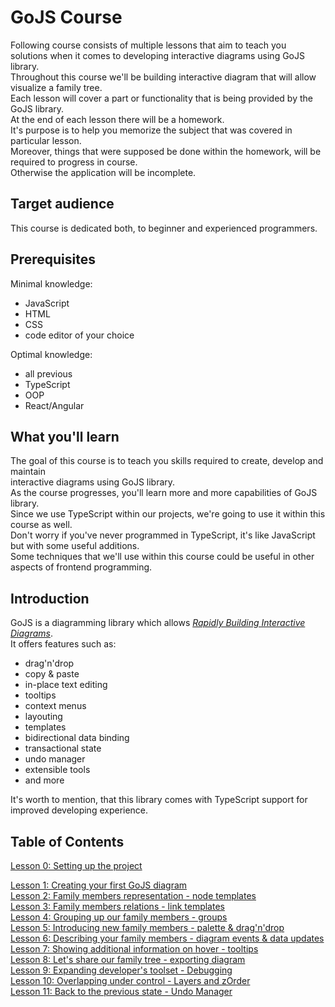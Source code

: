 # GoJS Course
Following course consists of multiple lessons that aim to teach you solutions when it comes to developing interactive diagrams using GoJS library.  
Throughout this course we'll be building interactive diagram that will allow visualize a family tree.  
Each lesson will cover a part or functionality that is being provided by the GoJS library.  
At the end of each lesson there will be a homework.  
It's purpose is to help you memorize the subject that was covered in particular lesson.  
Moreover, things that were supposed be done within the homework, will be required to progress in course.  
Otherwise the application will be incomplete.  

## Target audience
This course is dedicated both, to beginner and experienced programmers. 

## Prerequisites
Minimal knowledge:  

* JavaScript
* HTML
* CSS
* code editor of your choice

Optimal knowledge:  

* all previous
* TypeScript
* OOP
* React/Angular

## What you'll learn
The goal of this course is to teach you skills required to create, develop and maintain  
interactive diagrams using GoJS library.  
As the course progresses, you'll learn more and more capabilities of GoJS library.  
Since we use TypeScript within our projects, we're going to use it within this course as well.  
Don't worry if you've never programmed in TypeScript, it's like JavaScript but with some useful additions.  
Some techniques that we'll use within this course could be useful in other aspects of frontend programming.  

## Introduction
GoJS is a diagramming library which allows [*Rapidly Building Interactive Diagrams*](https://gojs.net/latest/index.html).  
It offers features such as:  

* drag'n'drop
* copy & paste
* in-place text editing
* tooltips
* context menus
* layouting
* templates
* bidirectional data binding
* transactional state
* undo manager
* extensible tools
* and more

It's worth to mention, that this library comes with TypeScript support for improved developing experience.

## Table of Contents
[Lesson 0: Setting up the project](lessons/lesson-0-project-setup-and-intro.md)  

[Lesson 1: Creating your first GoJS diagram](lessons/lesson-01-diagram-instance.md)  
[Lesson 2: Family members representation - node templates](lessons/lesson-02-node-templates.md)  
[Lesson 3: Family members relations - link templates](lessons/lesson-03-link-templates.md)  
[Lesson 4: Grouping up our family members - groups](lessons/lesson-04-basic-group-templates.md)  
[Lesson 5: Introducing new family members - palette & drag'n'drop](lessons/lesson-05-palette-drag-n-drop.md)  
[Lesson 6: Describing your family members - diagram events & data updates](lessons/lesson-06-diagram-events.md)  
[Lesson 7: Showing additional information on hover - tooltips](lessons/lesson-07-tooltips.md)  
[Lesson 8: Let's share our family tree - exporting diagram](lessons/lesson-08-exporting-diagram.md)  
[Lesson 9: Expanding developer's toolset - Debugging](lessons/lesson-09-debugging.md)  
[Lesson 10: Overlapping under control - Layers and zOrder](lessons/lesson-10-layers-and-zorder.md)  
[Lesson 11: Back to the previous state - Undo Manager](lessons/lesson-11-undo-manager.md)
